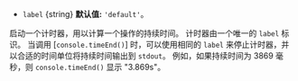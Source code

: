 <!-- YAML
added: v0.1.104
-->
* `label` {string} **默认值:** `'default'`。

启动一个计时器，用以计算一个操作的持续时间。
计时器由一个唯一的 `label` 标识。
当调用 [`console.timeEnd()`] 时，可以使用相同的 `label` 来停止计时器，并以合适的时间单位将持续时间输出到 `stdout`。
例如，如果持续时间为 3869 毫秒，则 `console.timeEnd()` 显示 "3.869s"。

